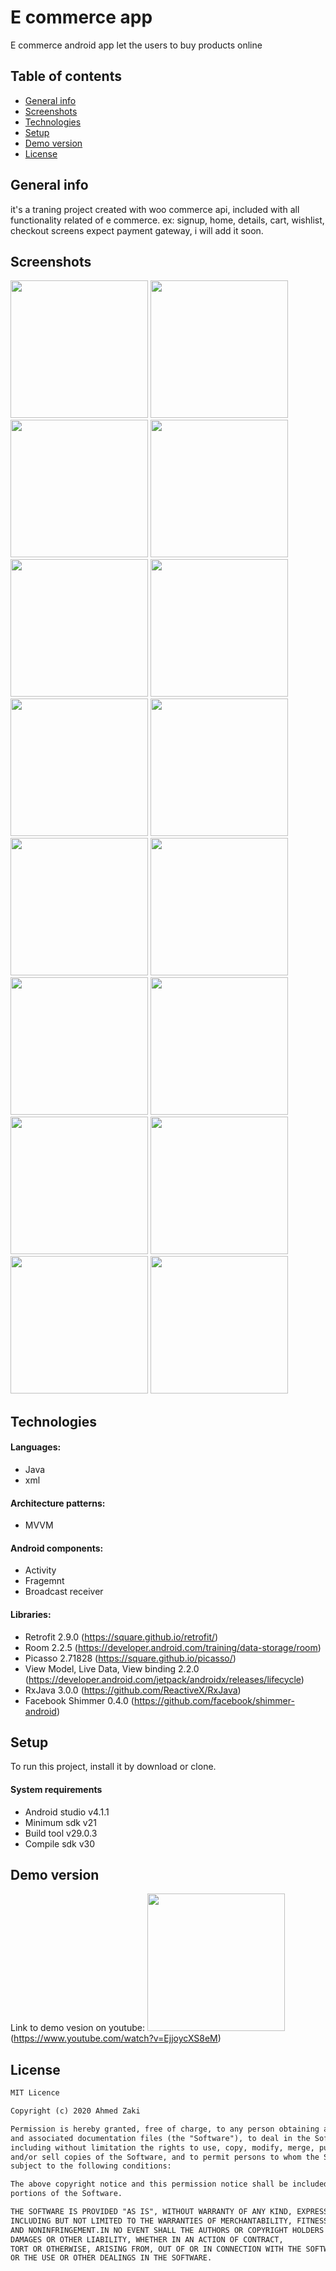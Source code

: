 # E commerce app

E commerce android app let the users to buy products online

## Table of contents
* [General info](#general-info)
* [Screenshots](#screenshots)
* [Technologies](#technologies)
* [Setup](#setup)
* [Demo version](#demo-version)
* [License](#license)

## General info

it's a traning project created with woo commerce api, included with all functionality related of e commerce.
ex: signup, home, details, cart, wishlist, checkout screens expect payment gateway, i will add it soon.

## Screenshots

<img src="images/1-home-grid.jpg" width="220" > <img src="images/2-home-list.jpg" width="220" >
<img src="images/3-details.jpg" width="220" >
<img src="images/4-zoom.jpg" width="220" >
<img src="images/5-more-details.jpg" width="220" >
<img src="images/6-wishlist.jpg" width="220" >
<img src="images/7-cart.jpg" width="220" >
<img src="images/8-checkout-shipping.jpg" width="220" >
<img src="images/9-checkout-payment.jpg" width="220" >
<img src="images/10-checkout-review.jpg" width="220" >
<img src="images/11-review_scroll.jpg" width="220" >
<img src="images/12-finish.jpg" width="220" >
<img src="images/13-menu.jpg" width="220" >
<img src="images/14-signup.jpg" width="220" >
<img src="images/15-empty_wishlist.jpg" width="220" >
<img src="images/16-empty-cart.jpg" width="220" >

## Technologies

#### Languages:
- Java 
- xml

#### Architecture patterns:
- MVVM

#### Android components:
- Activity 
- Fragemnt
- Broadcast receiver

#### Libraries:
- Retrofit 2.9.0 (https://square.github.io/retrofit/)
- Room 2.2.5 (https://developer.android.com/training/data-storage/room)
- Picasso 2.71828 (https://square.github.io/picasso/)
- View Model, Live Data, View binding 2.2.0 (https://developer.android.com/jetpack/androidx/releases/lifecycle)
- RxJava 3.0.0 (https://github.com/ReactiveX/RxJava)
- Facebook Shimmer 0.4.0 (https://github.com/facebook/shimmer-android)

## Setup

To run this project, install it by download or clone.

#### System requirements
- Android studio v4.1.1
- Minimum sdk v21
- Build tool v29.0.3
- Compile sdk v30

## Demo version

Link to demo vesion on youtube: <img src="images/E-commerce.png" width="220" >
(https://www.youtube.com/watch?v=EjjoycXS8eM)

## License

```html
MIT Licence 

Copyright (c) 2020 Ahmed Zaki

Permission is hereby granted, free of charge, to any person obtaining a copy of this software
and associated documentation files (the "Software"), to deal in the Software without restriction,
including without limitation the rights to use, copy, modify, merge, publish, distribute, sublicense,
and/or sell copies of the Software, and to permit persons to whom the Software is furnished to do so, 
subject to the following conditions:

The above copyright notice and this permission notice shall be included in all copies or substantial 
portions of the Software.

THE SOFTWARE IS PROVIDED "AS IS", WITHOUT WARRANTY OF ANY KIND, EXPRESS OR IMPLIED, 
INCLUDING BUT NOT LIMITED TO THE WARRANTIES OF MERCHANTABILITY, FITNESS FOR A PARTICULAR PURPOSE
AND NONINFRINGEMENT.IN NO EVENT SHALL THE AUTHORS OR COPYRIGHT HOLDERS BE LIABLE FOR ANY CLAIM,
DAMAGES OR OTHER LIABILITY, WHETHER IN AN ACTION OF CONTRACT,
TORT OR OTHERWISE, ARISING FROM, OUT OF OR IN CONNECTION WITH THE SOFTWARE
OR THE USE OR OTHER DEALINGS IN THE SOFTWARE.
```






